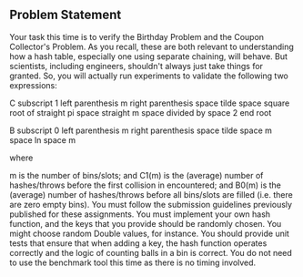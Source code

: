## Problem Statement
Your task this time is to verify the Birthday Problem and the Coupon Collector's Problem. As you recall, these are both relevant to understanding how a hash table, especially one using separate chaining, will behave. But scientists, including engineers, shouldn't always just take things for granted. So, you will actually run experiments to validate the following two expressions:

 C subscript 1 left parenthesis m right parenthesis space tilde space square root of straight pi space straight m space divided by space 2 end root

 B subscript 0 left parenthesis m right parenthesis space tilde space m space ln space m

where

m is the number of bins/slots; and
C1(m) is the (average) number of hashes/throws before the first collision in encountered; and
B0(m) is the (average) number of hashes/throws before all bins/slots are filled (i.e. there are zero empty bins).
You must follow the submission guidelines previously published for these assignments. You must implement your own hash function, and the keys that you provide should be randomly chosen. You might choose random Double values, for instance. You should provide unit tests that ensure that when adding a key, the hash function operates correctly and the logic of counting balls in a bin is correct. You do not need to use the benchmark tool this time as there is no timing involved.